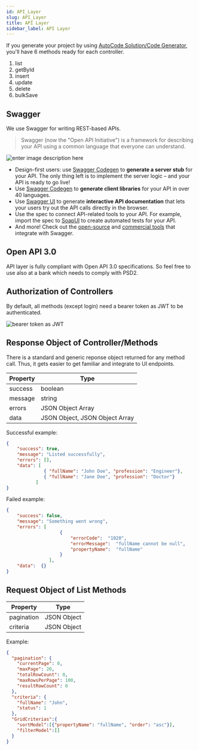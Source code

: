 ```yaml
---
id: API_Layer
slug: API_Layer
title: API Layer
sidebar_label: API Layer
---
```


If you generate your project by using [AutoCode Solution/Code Generator](Using_CLI_Solution_Generator.md), you'll have 6 methods ready for each controller.

 1. list
 2. getById
 3. insert
 4. update
 5. delete
 6. bulkSave

## Swagger

We use Swagger for writing REST-based APIs.
> Swagger (now the "Open API Initiative") is a framework for describing your API using a common language that everyone can understand.

![enter image description here](https://netcoregenesis.com/images/documentation/swagger-admin.png)
- Design-first users: use  [Swagger Codegen](https://swagger.io/swagger-codegen/)  to  **generate a server stub**  for your API. The only thing left is to implement the server logic – and your API is ready to go live!
- Use  [Swagger Codegen](https://swagger.io/swagger-codegen/)  to  **generate client libraries**  for your API in over 40 languages.
- Use  [Swagger UI](https://swagger.io/swagger-ui/)  to generate  **interactive API documentation**  that lets your users try out the API calls directly in the browser.
- Use the spec to connect API-related tools to your API. For example, import the spec to  [SoapUI](https://soapui.org/)  to create automated tests for your API.
- And more! Check out the  [open-source](https://swagger.io/open-source-integrations/)  and  [commercial tools](https://swagger.io/commercial-tools/)  that integrate with Swagger.

## Open API 3.0

API layer is fully compliant with Open API 3.0 specifications. So feel free to use also at a bank which needs to comply with PSD2.

## Authorization of Controllers

By default,  all methods (except login) need a bearer token as JWT to be authenticated.

![bearer token as JWT](https://netcoregenesis.com/images/documentation/swagger-authorization-required.png)

## Response Object of Controller/Methods

There is a standard and generic reponse object returned for any method call. Thus, it gets easier to get familiar and integrate to UI endpoints.

| Property | Type |
|--|--|
| success | boolean |
| message | string |
| errors | JSON Object Array |
| data | JSON Object, JSON Object Array |

Successful example:

```json
{  	
	"success": true,  
	"message": "Listed successfully",
	"errors": [],
	"data": [
              { "fullName": "John Doe", "profession": "Engineer"},
              { "fullName": "Jane Doe", "profession": "Doctor"}
           ]
}
```

Failed example:

```json
{  	
	"success": false,  
	"message": "Something went wrong",
	"errors": [  
					{  
						"errorCode":  "1020",  			
						"errorMessage":  "fullName cannot be null",  
						"propertyName":  "fullName"
					}
				],
	"data":  {}  
}
```

## Request Object of List Methods

| Property | Type |
|--|--|
| pagination | JSON Object |
| criteria | JSON Object |

Example:

```json
{
  "pagination": {
    "currentPage": 0,
    "maxPage": 20,
    "totalRowCount": 0,
    "maxRowsPerPage": 100,
    "resultRowCount": 0
  },
  "criteria": {
    "fullName": "John",
    "status": 1
  },
  "GridCriterias":{
    "sortModel":[{"propertyName": "fullName", "order": "asc"}],
    "filterModel":[]
  }
}
```
